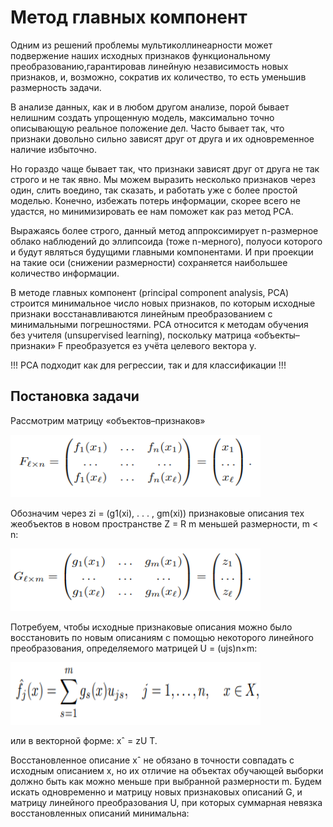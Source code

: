 # Метод главных компонент

Одним из решений проблемы мультиколлинеарности может подвержение наших исходных признаков функциональному преобразованию,гарантировав линейную независимость 
новых признаков, и, возможно, сократив их количество, то есть уменьшив размерность задачи.

В анализе данных, как и в любом другом анализе, порой бывает нелишним создать упрощенную модель, максимально точно описывающую реальное положение дел. Часто бывает так, что признаки довольно сильно зависят друг от друга и их одновременное наличие избыточно.

Но гораздо чаще бывает так, что признаки зависят друг от друга не так строго и не так явно. Мы можем выразить несколько признаков через один, слить воедино, так сказать, и работать уже с более простой моделью. Конечно, избежать потерь информации, скорее всего не удастся, но минимизировать ее нам поможет как раз метод PCA.

Выражаясь более строго, данный метод аппроксимирует n-размерное облако наблюдений до эллипсоида (тоже n-мерного), полуоси которого и будут являться будущими главными компонентами. И при проекции на такие оси (снижении размерности) сохраняется наибольшее количество информации.

В методе главных компонент (principal component analysis, PCA) строится минимальное число новых признаков, по которым исходные признаки восстанавливаются линейным 
преобразованием с минимальными погрешностями. PCA относится к методам обучения без учителя (unsupervised learning), поскольку матрица «объекты–признаки» F преобразуется
ез учёта целевого вектора y.

!!! PCA подходит как для регрессии, так и для классификации !!!

## Постановка задачи

Рассмотрим матрицу «объектов–признаков»

<a href="url"><img src="https://github.com/Shuregame/Python/blob/master/1.png" height="100" width="400" ></a>

Обозначим через zi = (g1(xi), . . . , gm(xi)) признаковые описания тех жеобъектов в новом пространстве Z = R m меньшей размерности, m < n:

<a href="url"><img src="https://github.com/Shuregame/Python/blob/master/2.png" height="100" width="400" ></a>

Потребуем, чтобы исходные признаковые описания можно было восстановить по новым описаниям с помощью некоторого линейного преобразования, определяемого матрицей U = (ujs)n×m:

<a href="url"><img src="https://github.com/Shuregame/Python/blob/master/3.png" height="100" width="400" ></a>

или в векторной форме: xˆ = zU T.

Восстановленное описание xˆ не обязано в точности
совпадать с исходным описанием x, но их отличие на объектах обучающей выборки
должно быть как можно меньше при выбранной размерности m. Будем искать одновременно и матрицу новых признаковых описаний G, и матрицу линейного преобразования U, при которых суммарная невязка восстановленных описаний минимальна:
